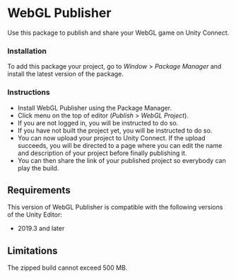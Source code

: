 # WebGL Publisher

Use this package to publish and share your WebGL game on Unity Connect.

### Installation
To add this package your project, go to _Window_ > _Package Manager_ and install the latest version of the package.

### Instructions
- Install WebGL Publisher using the Package Manager.
- Click menu on the top of editor (_Publish_ > _WebGL Project_).
- If you are not logged in, you will be instructed to do so.
- If you have not built the project yet, you will be instructed to do so.
- You can now upload your project to Unity Connect. If the upload succeeds, you will be directed to a page where you can edit the name and description of your project before finally publishing it.
- You can then share the link of your published project so everybody can play the build.

## Requirements

This version of WebGL Publisher is compatible with the following versions of the Unity Editor:

* 2019.3 and later

## Limitations
The zipped build cannot exceed 500 MB.